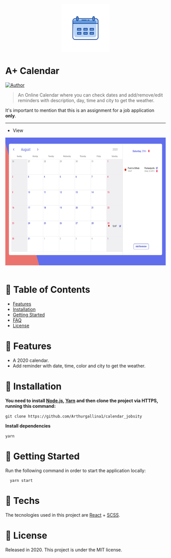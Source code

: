 <p align="center">
   <img src="/src/assets/icon.png" width="150"/>
</p>

# A+ Calendar


[![Author](https://img.shields.io/badge/author-Arthur%20Gallina-EE4D64?style=flat-square)](https://github.com/Arthurgallina1)

> An Online Calendar where you can check dates and add/remove/edit reminders with description, day, time and city to get the weather. 

It's important to mention that this is an assignment for a job application **only**.

---

* <p> View </p>
 <img src="/src/assets/calendarView.png" width="600" height="400" border="0" />&nbsp;&nbsp;&nbsp;&nbsp;&nbsp;&nbsp;
</p>
<p align="center">

# :pushpin: Table of Contents

* [Features](#rocket-features)
* [Installation](#construction_worker-installation)
* [Getting Started](#runner-getting-started)
* [FAQ](#postbox-techs)
* [License](#closed_book-license)


# :rocket: Features

* A 2020 calendar.
* Add reminder with date, time, color and city to get the weather.


# :construction_worker: Installation

**You need to install [Node.js](https://nodejs.org/en/download/), [Yarn](https://yarnpkg.com/) and then clone the project via HTTPS, running this command:**

```git clone https://github.com/Arthurgallina1/calendar_jobsity```

**Install dependencies**

```yarn```

# :runner: Getting Started

Run the following command in order to start the application locally:

```
  yarn start
```

# :postbox: Techs

The tecnologies used in this project are [React](https://pt-br.reactjs.org/) + [SCSS](https://sass-lang.com/).

# :closed_book: License

Released in 2020.
This project is under the MIT license.
